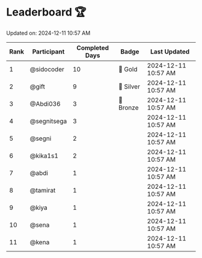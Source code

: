 # Leaderboard 🏆

Updated on: 2024-12-11 10:57 AM

| Rank | Participant       | Completed Days | Badge      | Last Updated         |
|------|-------------------|----------------|------------|----------------------|
| 1    | @sidocoder        | 10             | 🏅 Gold     | 2024-12-11 10:57 AM |
| 2    | @gift             | 9              | 🥈 Silver   | 2024-12-11 10:57 AM |
| 3    | @Abdi036          | 3              | 🥉 Bronze   | 2024-12-11 10:57 AM |
| 4    | @segnitsega       | 3              |            | 2024-12-11 10:57 AM |
| 5    | @segni            | 2              |            | 2024-12-11 10:57 AM |
| 6    | @kika1s1          | 2              |            | 2024-12-11 10:57 AM |
| 7    | @abdi             | 1              |            | 2024-12-11 10:57 AM |
| 8    | @tamirat          | 1              |            | 2024-12-11 10:57 AM |
| 9    | @kiya             | 1              |            | 2024-12-11 10:57 AM |
| 10   | @sena             | 1              |            | 2024-12-11 10:57 AM |
| 11   | @kena             | 1              |            | 2024-12-11 10:57 AM |
